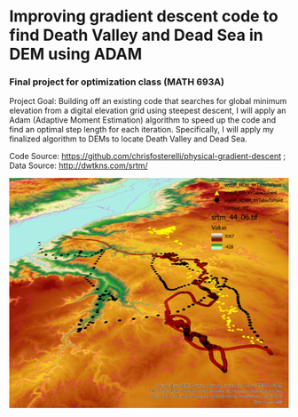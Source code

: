 # Improving gradient descent code to find Death Valley and Dead Sea in DEM using ADAM
### Final project for optimization class (MATH 693A)

Project Goal: Building off an existing code that searches for global minimum elevation from a digital elevation grid using steepest descent, I will apply an Adam (Adaptive Moment Estimation) algorithm to speed up the code and find an optimal step length for each iteration. Specifically, I will apply my finalized algorithm to DEMs to locate Death Valley and Dead Sea.

Code Source: https://github.com/chrisfosterelli/physical-gradient-descent ;
Data Source: http://dwtkns.com/srtm/ 

![logo](/GV.png)


